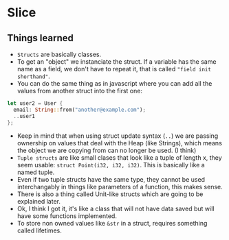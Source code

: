 # Slice

## Things learned

- `Structs` are basically classes.
- To get an "object" we instanciate the struct. If a variable
  has the same name as a field, we don't have to repeat it, that is
  called `"field init shorthand"`.
- You can do the same thing as in javascript where you can add
  all the values from another struct into the first one:

```rust
let user2 = User {
  email: String::from("another@example.com");
  ..user1
};
```

- Keep in mind that when using struct update syntax (`..`) we
  are passing ownership on values that deal with the Heap (like
  Strings), which means the object we are copying from can no longer
  be used. (I think)
- `Tuple structs` are like small clases that look like a tuple of
  length x, they seem usable: `struct Point(i32, i32, i32)`. This is
  basically like a named tuple.
- Even if two tuple structs have the same type, they cannot be used
  interchangably in things like parameters of a function, this makes
  sense.
- There is also a thing called Unit-like structs which are going to
  be explained later.
- Ok, I think I got it, it's like a class that will not have data
  saved but will have some functions implemented.
- To store non owned values like `&str` in a struct, requires something
  called lifetimes.
